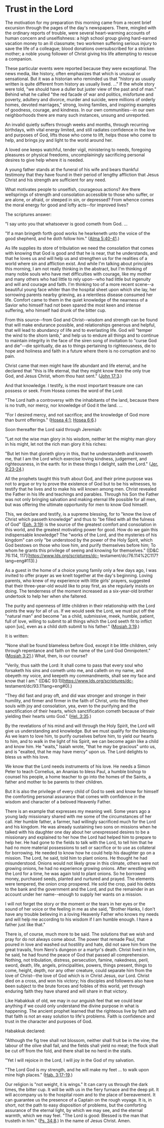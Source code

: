 # Trust in the Lord

The motivation for my preparation this morning came from a recent brief
excursion through the pages of the day's newspapers. There, mingled with the
ordinary reports of trouble, were several heart-warming accounts of human
concern and unselfishness: a high school group giving hard-earned vacation
money to an ill classmate; two workmen suffering serious injury to save the
life of a colleague; blood donations oversubscribed for a stricken mother; a
noble young follower of Christ giving his life attempting to rescue a
companion.

These particular events were reported because they were exceptional. The news
media, like history, often emphasizes that which is unusual or sensational.
But it was a historian who reminded us that "history as usually written is
quite different from history as usually lived. ..." If the whole story were
told, "we should have a duller but juster view of the past and of man." Behind
what he called "the red facade of war and politics, misfortune and poverty,
adultery and divorce, murder and suicide, were millions of orderly homes,
devoted marriages," strong, loving families, and inspiring examples of
goodness, courage, and kindness. In our own communities--in our own
neighborhoods there are many such instances, unsung and unreported.

An invalid quietly suffers through weeks and months, through recurring
birthdays, with vital energy limited, and still radiates confidence in the
love and purposes of God, lifts those who come to lift, helps those who come
to help, and brings joy and light to the world around her.

A loved one keeps watchful, tender vigil, ministering to needs, foregoing
pleasures or physical freedoms, uncomplainingly sacrificing personal desires
to give help where it is needed.

A young father stands at the funeral of his wife and bears thankful testimony
that they have found in their period of lengthy affliction that Jesus Christ
and his strength are sufficient for any need.

What motivates people to unselfish, courageous actions? Are there wellsprings
of strength and consolation accessible to those who suffer, or are alone, or
afraid, or steeped in sin, or depressed? From whence comes the moral energy
for good and lofty acts--for improved lives?

The scriptures answer:

"I say unto you that whatsoever is good cometh from God. ...

"If a man bringeth forth good works he hearkeneth unto the voice of the good
shepherd, and he doth follow him." ([Alma
5:40-41](https://www.lds.org/scriptures/bofm/alma/5.40-41?lang=eng#39).)

As life supplies its store of tribulation we need the consolation that comes
with knowing that God is good and that he is near, that he understands, and
that he loves us and will help us and strengthen us for the realities of a
world where sin and affliction exist. And while I'm talking about principles
this morning, I am not really thinking in the abstract, but I'm thinking of
many noble souls who have met difficulties with courage, like my mother and
many others who had little to rely upon--who had little but ingenuity and will
and courage and faith. I'm thinking too of a more recent scene--a beautiful
young face whiter than the hospital sheet upon which she lay, her sorrowing
parents nearby grieving, as a relentless disease consumed her life. Comfort
came to them in the quiet knowledge of the nearness of a Savior who himself
had not been spared the most keen and intense suffering, who himself had drunk
of the bitter cup.

From this source--from God and Christ--wisdom and strength can be found that
will make endurance possible, and relationships generous and helpful, that
will lead to abundancy of life and to everlasting life. God will "temper the
wind to the shorn lamb," and help us to endure all things and to continue to
maintain integrity in the face of the siren song of invitation to "curse God
and die"--die spiritually, die as to things pertaining to righteousness, die
to hope and holiness and faith in a future where there is no corruption and no
pain.

Christ came that men might have life abundant and life eternal, and he
declared that "this is life eternal, that they might know thee the only true
God, and Jesus Christ, whom thou hast sent." ([John
17:3](https://www.lds.org/scriptures/nt/john/17.3?lang=eng#2).)

And that knowledge. I testify, is the most important treasure one can possess
or seek. From Hosea comes the word of the Lord:

"The Lord hath a controversy with the inhabitants of the land, because there
is no truth, nor mercy, nor knowledge of God it the land. ...

"For I desired mercy, and not sacrifice; and the knowledge of God more than
burnt offerings." ([Hosea
4:1](https://www.lds.org/scriptures/ot/hosea/4.1?lang=eng#0); [Hosea
6:6](https://www.lds.org/scriptures/ot/hosea/6.6?lang=eng#5).)

Soon thereafter the Lord said through Jeremiah:

"Let not the wise man glory in his wisdom, neither let the mighty man glory in
his might, let not the rich man glory it his riches:

"But let him that glorieth glory in this, that he understandeth and knoweth
me, that I am the Lord which exercise loving kindness, judgement, and
righteousness, in the earth: for in these things I delight, saith the Lord."
([Jer. 9:23-24](https://www.lds.org/scriptures/ot/jer/9.23-24?lang=eng#22).)

All the prophets taught this truth about God, and their prime purpose was not
to argue or try to prove the existence of God but to be his witnesses, to
testify that he lives and to make his will known among men. Christ revealed
the Father in his life and teachings and parables. Through his Son the Father
was not only bringing salvation and making eternal life possible for all men,
but was offering the ultimate opportunity for men to know God himself.

This, we declare and testify, is a supreme blessing, for to "know the love of
Christ which passeth knowledge" and thus to "be filled with all the fulness of
God" ([Eph. 3:19](https://www.lds.org/scriptures/nt/eph/3.19?lang=eng#18)) is
the source of the greatest comfort and consolation in this world, and the
greatest motivating power for good. How do we gain this indispensable
knowledge? The "works of the Lord, and the mysteries of his kingdom" can only
"be understood by the power of the Holy Spirit, which God bestows on those who
love him, and purify themselves before him; To whom he grants this privilege
of seeing and knowing for themselves." ([D&amp;C 76:114,
117](https://www.lds.org/scriptures/dc-
testament/dc/76.114%2C117?lang=eng#113).)

As a guest in the home of a choice young family only a few days ago, I was
invited to offer prayer as we knelt together at the day's beginning. Loving
parents, who knew of my experience with little girls' prayers, suggested that
their three-year-old would like to pray first, as she regularly insists on
doing. The tenderness of the moment increased as a six-year-old brother
undertook to help her when she faltered.

The purity and openness of little children in their relationship with the Lord
points the way for all of us. If we would seek the Lord, we must put off the
"natural man" and become "as a child, submissive, meek, humble, patient, full
of love, willing to submit to all things which the Lord seeth fit to inflict
upon [us], even as a child doth submit to his father." ([Mosiah
3:19](https://www.lds.org/scriptures/bofm/mosiah/3.19?lang=eng#18).)

It is written:

"None shall be found blameless before God, except it be little children, only
through repentance and faith on the name of the Lord God Omnipotent." ([Mosiah
3:21](https://www.lds.org/scriptures/bofm/mosiah/3.21?lang=eng#20).) What,
then, is our course?

"Verily, thus saith the Lord: It shall come to pass that every soul who
forsaketh his sins and cometh unto me, and calleth on my name, and obeyeth my
voice, and keepeth my commandments, shall see my face and know that I am."
([D&amp;C 93:1](https://www.lds.org/scriptures/dc-
testament/dc/93.1?lang=eng#0).)

"They did fast and pray oft, and did wax stronger and stronger in their
humility, and firmer and firmer in the faith of Christ, unto the filling their
souls with joy and consolation, yea, even to the purifying and the
sanctification of their hearts, which sanctification cometh because of their
yielding their hearts unto God." ([Hel.
3:35](https://www.lds.org/scriptures/bofm/hel/3.35?lang=eng#34).)

By the revelations of his mind and will through the Holy Spirit, the Lord will
give us understanding and knowledge. But we must qualify for the blessing. As
we learn to love him, to purify ourselves before him, to yield our hearts to
him, and to walk in the light of his Spirit, we can become again like a child
and know him. He "waits," Isaiah wrote, "that he may be gracious" unto us, and
is "exalted, that he may have mercy" upon us. The Lord delights to bless us
with his love.

We know that the Lord needs instruments of his love. He needs a Simon Peter to
teach Cornelius, an Ananias to bless Paul, a humble bishop to counsel his
people, a home teacher to go into the homes of the Saints, a father and mother
to be parents to their children.

But it is also the privilege of every child of God to seek and know for
himself the comforting personal assurance that comes with confidence in the
wisdom and character of a beloved Heavenly Father.

There is an example that expresses my meaning well. Some years ago a young
lady missionary shared with me some of the circumstances of her call. Her
humble father, a farmer, had willingly sacrificed much for the Lord and his
kingdom. He was already sustaining two sons on missions when he talked with
his daughter one day about her unexpressed desires to be a missionary and
explained to her how the Lord had helped him to prepare to help her. He had
gone to the fields to talk with the Lord, to tell him that he had no more
material possessions to sell or sacrifice or to use as collateral for
borrowing. He needed to know how he could help his daughter go on a mission.
The Lord, he said, told him to plant onions. He thought he had misunderstood.
Onions would not likely grow in this climate, others were not growing onions,
he had no experience growing onions. After wrestling with the Lord for a time,
he was again told to plant onions. So he borrowed money, purchased seeds,
planted and nurtured and prayed. The elements were tempered, the onion crop
prospered. He sold the crop, paid his debts to the bank and the government and
the Lord, and put the remainder in an account under her name--enough to supply
her wants on a mission.

I will not forget the story or the moment or the tears in her eyes or the
sound of her voice or the feeling in me as she said, "Brother Hanks, I don't
have any trouble believing in a loving Heavenly Father who knows my needs and
will help me according to his wisdom if I am humble enough. I have a father
just like that."

There is, of course, much more to be said. The solutions that we wish and pray
for do not always come about. The power that remade Paul, that poured in love
and washed out hostility and hate, did not save him from the great travails,
from Nero's dungeon or a martyr's death. Christ lived in him, he said, he had
found the peace of God that passed all comprehension. Nothing, not
tribulation, distress, persecution, famine, nakedness, peril, sword, death,
life, angels, principalities, powers, things present, things to come, height,
depth, nor any other creature, could separate him from the love of Christ--the
love of God which is in Christ Jesus, our Lord. Christ died on a cross, and
won his victory; his disciples and followers also have been subject to the
brute forces and foibles of this world, yet through enduring faith they have
shared and will share in that victory.

Like Habakkuk of old, we may in our anguish feel that we could bear anything
if we could only understand the divine purpose in what is happening. The
ancient prophet learned that the righteous live by faith and that faith is not
an easy solution to life's problems. Faith is confidence and trust in the
character and purposes of God.

Habakkuk declared:

"Although the fig tree shall not blossom, neither shall fruit be in the vine;
the labour of the olive shall fail, and the fields shall yield no meat; the
flock shall be cut off from the fold, and there shall be no herd in the
stalls.

"Yet I will rejoice in the Lord, I will joy in the God of my salvation.

"The Lord God is my strength, and he will make my feet ... to walk upon mine
high places." ([Hab.
3:17-19](https://www.lds.org/scriptures/ot/hab/3.17-19?lang=eng#16).)

Our religion is "not weight, it is wings." It can carry us through the dark
times, the bitter cup. It will be with us in the fiery furnace and the deep
pit. It will accompany us to the hospital room and to the place of
bereavement. It can guarantee us the presence of a Captain on the rough
voyage. It is, in short, not the path to easy disposition of problems, but the
comforting assurance of the eternal light, by which we may see, and the
eternal warmth, which we may feel. "The Lord is good: Blessed is the man that
trusteth in him." ([Ps.
34:8](https://www.lds.org/scriptures/ot/ps/34.8?lang=eng#7).) In the name of
Jesus Christ. Amen.

